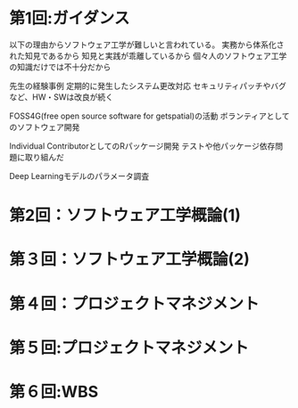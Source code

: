 # 第1回:ガイダンス
以下の理由からソフトウェア工学が難しいと言われている。
実務から体系化された知見であるから
知見と実践が乖離しているから
個々人のソフトウェア工学の知識だけでは不十分だから

先生の経験事例
定期的に発生したシステム更改対応
セキュリティパッチやバグなど、HW・SWは改良が続く

FOSS4G(free open source software for getspatial)の活動
ボランティアとしてのソフトウェア開発

Individual ContributorとしてのRパッケージ開発
テストや他パッケージ依存問題に取り組んだ

Deep Learningモデルのパラメータ調査

# 第2回：ソフトウェア工学概論(1)

# 第３回：ソフトウェア工学概論(2)

# 第４回：プロジェクトマネジメント

# 第５回:プロジェクトマネジメント

# 第６回:WBS